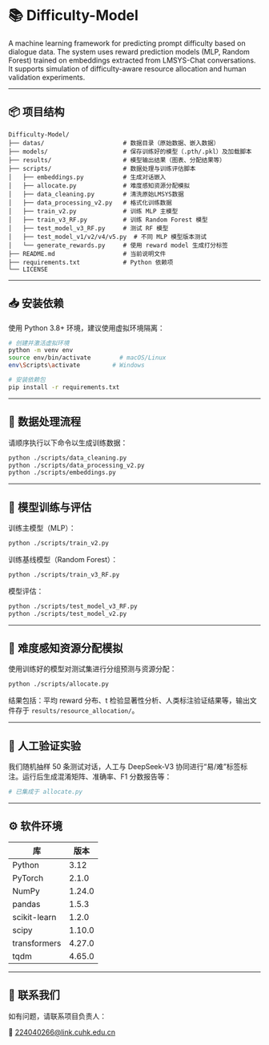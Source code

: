 # 📚 Difficulty-Model

A machine learning framework for predicting prompt difficulty based on dialogue data. The system uses reward prediction models (MLP, Random Forest) trained on embeddings extracted from LMSYS-Chat conversations. It supports simulation of difficulty-aware resource allocation and human validation experiments.

---

## 📦 项目结构

```
Difficulty-Model/
├── datas/                      # 数据目录（原始数据、嵌入数据）
├── models/                     # 保存训练好的模型（.pth/.pkl）及加载脚本
├── results/                    # 模型输出结果（图表、分配结果等）
├── scripts/                    # 数据处理与训练评估脚本
│   ├── embeddings.py           # 生成对话嵌入
│   ├── allocate.py             # 难度感知资源分配模拟
│   ├── data_cleaning.py        # 清洗原始LMSYS数据
│   ├── data_processing_v2.py   # 格式化训练数据
│   ├── train_v2.py             # 训练 MLP 主模型
│   ├── train_v3_RF.py          # 训练 Random Forest 模型
│   ├── test_model_v3_RF.py     # 测试 RF 模型
│   ├── test_model_v1/v2/v4/v5.py  # 不同 MLP 模型版本测试
│   └── generate_rewards.py     # 使用 reward model 生成打分标签
├── README.md                   # 当前说明文件
├── requirements.txt            # Python 依赖项
└── LICENSE
```

---

## 📥 安装依赖

使用 Python 3.8+ 环境，建议使用虚拟环境隔离：

```bash
# 创建并激活虚拟环境
python -m venv env
source env/bin/activate        # macOS/Linux
env\Scripts\activate         # Windows

# 安装依赖包
pip install -r requirements.txt
```

---

## 🔄 数据处理流程

请顺序执行以下命令以生成训练数据：

```bash
python ./scripts/data_cleaning.py
python ./scripts/data_processing_v2.py
python ./scripts/embeddings.py
```

---

## 🧠 模型训练与评估

训练主模型（MLP）：

```bash
python ./scripts/train_v2.py
```

训练基线模型（Random Forest）：

```bash
python ./scripts/train_v3_RF.py
```

模型评估：

```bash
python ./scripts/test_model_v3_RF.py
python ./scripts/test_model_v2.py
```

---

## 🚀 难度感知资源分配模拟

使用训练好的模型对测试集进行分组预测与资源分配：

```bash
python ./scripts/allocate.py
```

结果包括：平均 reward 分布、t 检验显著性分析、人类标注验证结果等，输出文件存于 `results/resource_allocation/`。

---

## 📝 人工验证实验

我们随机抽样 50 条测试对话，人工与 DeepSeek-V3 协同进行“易/难”标签标注。运行后生成混淆矩阵、准确率、F1 分数报告等：

```bash
# 已集成于 allocate.py
```

---

## ⚙️ 软件环境

| 库              | 版本     |
|----------------|----------|
| Python         | 3.12     |
| PyTorch        | 2.1.0    |
| NumPy          | 1.24.0   |
| pandas         | 1.5.3    |
| scikit-learn   | 1.2.0    |
| scipy          | 1.10.0   |
| transformers   | 4.27.0   |
| tqdm           | 4.65.0   |

---

## 📮 联系我们

如有问题，请联系项目负责人：

📧 224040266@link.cuhk.edu.cn
